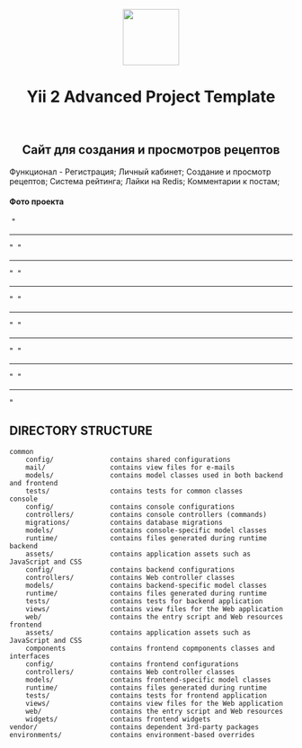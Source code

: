 <p align="center">
    <a href="https://github.com/yiisoft" target="_blank">
        <img src="https://cdn.dizkon.ru/images/contests/2015/01/02/54a6a180501fe.700x534.80.jpg" height="100px">
    </a>
    <h1 align="center">Yii 2 Advanced Project Template</h1>
    <br>
</p>

 <h2 align="center"> Сайт для создания и просмотров рецептов </h2>
 
 Функционал - 
 Регистрация;
 Личный кабинет;
 Создание и просмотр рецептов;
 Система рейтинга;
 Лайки на Redis;
 Комментарии к постам;
 <h4> Фото проекта </h4>
 <img src="https://i.gyazo.com/b8a3e9a0b638e39afbf14475a4ffa113.png" alt="">
 "<hr>"
<img src="https://i.gyazo.com/0222b387190362faf87aa39dddddb508.jpg" alt="">
 "<hr>"
<img src="https://i.gyazo.com/4a8068bfebf54048a84282cddeadfc35.png" alt="">
 "<hr>"
<img src="https://i.gyazo.com/85e49674ee96eec52b98548bc7ce2167.png" alt="">
 "<hr>"
<img src="https://i.gyazo.com/595c634443b88ee558631184be9b51cc.png" alt="">
 "<hr>"
<img src="https://i.gyazo.com/960bc878eff83f3760fc10b74734cf87.png" alt="">
 "<hr>"
<img src="https://i.gyazo.com/93349b8b9630148e15fdaa549c289773.png" alt="">
 "<hr>"
 

DIRECTORY STRUCTURE
-------------------

```
common
    config/              contains shared configurations
    mail/                contains view files for e-mails
    models/              contains model classes used in both backend and frontend
    tests/               contains tests for common classes    
console
    config/              contains console configurations
    controllers/         contains console controllers (commands)
    migrations/          contains database migrations
    models/              contains console-specific model classes
    runtime/             contains files generated during runtime
backend
    assets/              contains application assets such as JavaScript and CSS
    config/              contains backend configurations
    controllers/         contains Web controller classes
    models/              contains backend-specific model classes
    runtime/             contains files generated during runtime
    tests/               contains tests for backend application    
    views/               contains view files for the Web application
    web/                 contains the entry script and Web resources
frontend
    assets/              contains application assets such as JavaScript and CSS
    components           contains frontend copmponents classes and interfaces 
    config/              contains frontend configurations
    controllers/         contains Web controller classes
    models/              contains frontend-specific model classes
    runtime/             contains files generated during runtime
    tests/               contains tests for frontend application
    views/               contains view files for the Web application
    web/                 contains the entry script and Web resources
    widgets/             contains frontend widgets
vendor/                  contains dependent 3rd-party packages
environments/            contains environment-based overrides
```

